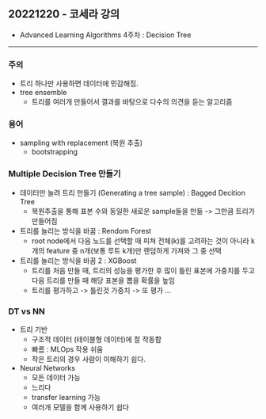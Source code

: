 ## 20221220 - 코세라 강의

- Advanced Learning Algorithms 4주차 : Decision Tree

---

### 주의
- 트리 하나만 사용하면 데이터에 민감해짐.
- tree ensemble 
    - 트리를 여러개 만들어서 결과를 바탕으로 다수의 의견을 듣는 알고리즘

### 용어
- sampling with replacement (복원 추출)
    - bootstrapping

### Multiple Decision Tree 만들기
- 데이터만 늘려 트리 만들기 (Generating a tree sample) : Bagged Decition Tree
    - 복원추출을 통해 표본 수와 동일한 새로운 sample들을 만듦 -> 그만큼 트리가 만들어짐
- 트리를 늘리는 방식을 바꿈 : Rendom Forest
    - root node에서 다음 노드를 선택할 때 피쳐 전체(k)를 고려하는 것이 아니라 k개의 feature 중 n개(보통 루트 k개)만 랜덤하게 가져와 그 중 선택
- 트리를 늘리는 방식을 바꿈 2 : XGBoost
    - 트리를 처음 만들 때, 트리의 성능을 평가한 후 많이 틀린 표본에 가중치를 두고 다음 트리를 만들 때 해당 표본을 뽑을 확률을 높임
    - 트리를 평가하고 -> 틀린것 가중치 -> 또 평가 ...

### DT vs NN
- 트리 기반
    - 구조적 데이터 (테이블형 데이터)에 잘 작동함
    - 빠름 : MLOps 작용 쉬움
    - 작은 트리의 경우 사람이 이해하기 쉽다.
- Neural Networks
    - 모든 데이터 가능
    - 느리다
    - transfer learning 가능
    - 여러개 모델을 함께 사용하기 쉽다